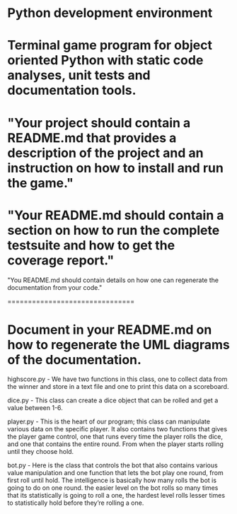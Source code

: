 Python development environment
===============================

Terminal game program for object oriented Python with static code analyses, unit tests and documentation tools.
===============================

"Your project should contain a README.md that provides a description of the project and an instruction on how to install and run the game."
===============================

"Your README.md should contain a section on how to run the complete testsuite and how to get the coverage report."
===============================

"You README.md should contain details on how one can regenerate the documentation from your code."

===============================

Document in your README.md on how to regenerate the UML diagrams of the documentation.
===============================

highscore.py - We have two functions in this class, one to collect data from the winner and store in a text file and one to print this data on a scoreboard.

dice.py - This class can create a dice object that can be rolled and get a value between 1-6.

player.py - This is the heart of our program; this class can manipulate various data on the specific player. It also contains two functions that gives the player game control, one that runs every time the player rolls the dice, and one that contains the entire round. From when the player starts rolling until they choose hold.

bot.py - Here is the class that controls the bot that also contains various value manipulation and one function that lets the bot play one round, from first roll until hold. The intelligence is basically how many rolls the bot is going to do on one round. the easier level on the bot rolls so many times that its statistically is going to roll a one, the hardest level rolls lesser times to statistically hold before they’re rolling a one.